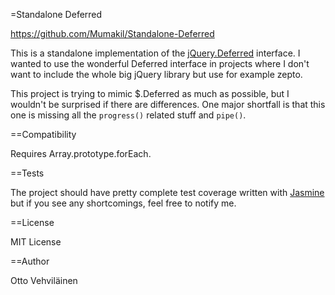 =Standalone Deferred

https://github.com/Mumakil/Standalone-Deferred

This is a standalone implementation of the [jQuery.Deferred](http://api.jquery.com/category/deferred-object/) interface. I wanted to use the wonderful Deferred interface in projects where I don't want to include the whole big jQuery library but use for example zepto. 

This project is trying to mimic $.Deferred as much as possible, but I wouldn't be surprised if there are differences. One major shortfall is that this one is missing all the `progress()` related stuff and `pipe()`.

==Compatibility

Requires Array.prototype.forEach.

==Tests

The project should have pretty complete test coverage written with [Jasmine](http://pivotal.github.com/jasmine/) but if you see any shortcomings, feel free to notify me.

==License

MIT License

==Author

Otto Vehviläinen